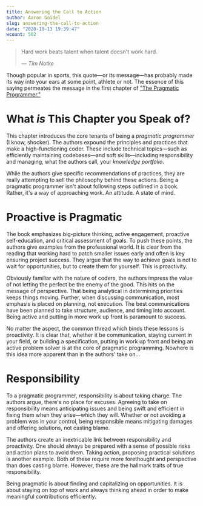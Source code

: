 ```yaml
---
title: Answering the Call to Action
author: Aaron Goidel
slug: answering-the-call-to-action
date: "2020-10-13 19:39:47"
wcount: 502
---
```


> Hard work beats talent when talent doesn't work hard.
>
> &mdash; <cite>Tim Notke</cite>

Though popular in sports, this quote&mdash;or its message&mdash;has probably made its way into your ears at some point, athlete or not. The essence of this saying permeates the message in the first chapter of ["The Pragmatic Programmer."](https://www.amazon.com/Pragmatic-Programmer-Journeyman-Master/dp/020161622X)

# What _is_ This Chapter you Speak of?

This chapter introduces the core tenants of being a _pragmatic programmer_ (I know, shocker). The authors expound the principles and practices that make a high-functioning coder. These include technical topics&mdash;such as efficiently maintaining codebases&mdash;and soft skills&mdash;including responsibility and managing, what the authors call, your _knowledge portfolio_.

While the authors give specific recommendations of practices, they are really attempting to sell the philosophy behind these actions. Being a pragmatic programmer isn't about following steps outlined in a book. Rather, it's a way of approaching work. An attitude. A state of mind.

# Proactive is Pragmatic

The book emphasizes big-picture thinking, active engagement, proactive self-education, and critical assessment of goals. To push these points, the authors give examples from the professional world. It is clear from the reading that working hard to patch smaller issues early and often is key ensuring project success. They argue that the way to achieve goals is not to wait for opportunities, but to create them for yourself. This is proactivity.

Obviously familiar with the nature of coders, the authors impress the value of not letting the perfect be the enemy of the good. This hits on the message of perspective. That being analytical in determining priorities keeps things moving. Further, when discussing communication, most emphasis is placed on planning, not execution. The best communications have been planned to take structure, audience, and timing into account. Being active and putting in more work up front is paramount to success.

No matter the aspect, the common thread which binds these lessons is proactivity. It is clear that, whether it be communication, staying current in your field, or building a specification, putting in work up front and being an active problem solver is at the core of pragmatic programming. Nowhere is this idea more apparent than in the authors' take on...

# Responsibility

To a pragmatic programmer, responsibility is about taking charge. The authors argue, there's no place for excuses. Agreeing to take on responsibility means anticipating issues and being swift and efficient in fixing them when they arise&mdash;which they will. Whether or not avoiding a problem was in your control, being responsible means mitigating damages and offering solutions, not casting blame.

The authors create an inextricable link between responsibility and proactivity. One should always be prepared with a sense of possible risks and action plans to avoid them. Taking action, proposing practical solutions is another example. Both of these require more forethought and perspective than does casting blame. However, these are the hallmark traits of true responsibility.

Being pragmatic is about finding and capitalizing on opportunities. It is about staying on top of work and always thinking ahead in order to make meaningful contributions efficiently.
